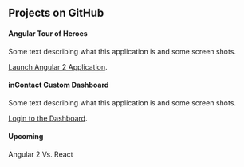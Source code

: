 ## Projects on GitHub

#### Angular Tour of Heroes
Some text describing what this application is and some screen shots.

[Launch Angular 2 Application](https://agarciamog.github.io/angular-tour-of-heroes/).

#### inContact Custom Dashboard
Some text describing what this application is and some screen shots.

[Login to the Dashboard](https://agarciamog.github.io/incontact-dashboard/redirect).

#### Upcoming
Angular 2 Vs. React
